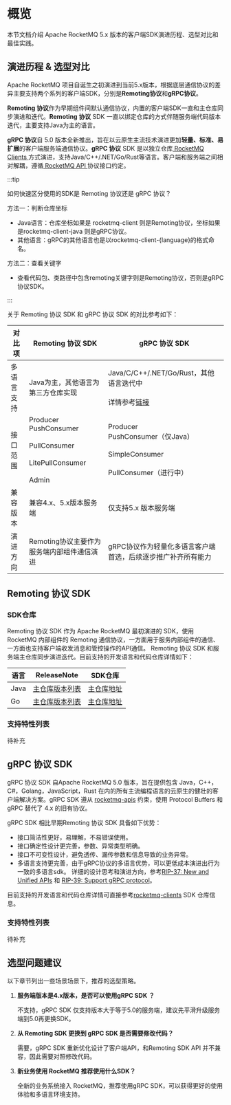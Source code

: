 # 概览

本节文档介绍 Apache RocketMQ 5.x 版本的客户端SDK演进历程、选型对比和最佳实践。

## 演进历程 & 选型对比

Apache RocketMQ 项目自诞生之初演进到当前5.x版本，根据底层通信协议的差异主要支持两个系列的客户端SDK，分别是**Remoting协议**和**gRPC协议**。

**Remoting 协议**作为早期组件间默认通信协议，内置的客户端SDK一直和主仓库同步演进和迭代。**Remoting 协议** SDK 一直以绑定仓库的方式伴随服务端代码版本迭代，主要支持Java为主的语言。

**gRPC 协议**自 5.0 版本全新推出，旨在以云原生主流技术演进更加**轻量、标准、易扩展**的客户端服务端通信协议。**gRPC 协议** SDK 是以独立仓库[ RocketMQ Clients ](https://github.com/apache/rocketmq-clients)方式演进，支持Java/C++/.NET/Go/Rust等语言。客户端和服务端之间相对解耦，遵循[ RocketMQ API ](https://github.com/apache/rocketmq-apis) 协议接口约定。

:::tip

如何快速区分使用的SDK是 Remoting 协议还是 gRPC 协议？

方法一：判断仓库坐标
- Java语言：仓库坐标如果是 rocketmq-client 则是Remoting协议，坐标如果是rocketmq-client-java 则是gRPC协议。
- 其他语言：gRPC的其他语言也是以rocketmq-client-{language}的格式命名。

方法二：查看关键字
- 查看代码包、类路径中包含remoting关键字则是Remoting协议，否则是gRPC 协议SDK。

:::

关于 Remoting 协议 SDK 和 gRPC 协议 SDK 的对比参考如下：

| **对比项** |                                                                                                                                                                                       **Remoting 协议 SDK**                                                                                                                                                                                       |                                                                                                                                           **gRPC 协议 SDK**                                                                                                                                           |
|---------|-------------------------------------------------------------------------------------------------------------------------------------------------------------------------------------------------------------------------------------------------------------------------------------------------------------------------------------------------------------------------------------|---------------------------------------------------------------------------------------------------------------------------------------------------------------------------------------------------------------------------------------------------------------------------------------------|
| 多语言支持   | Java为主，其他语言为第三方仓库实现                                                                                                                                                                                                                                                                                                                                                                               | Java/C/C++/.NET/Go/Rust，其他语言迭代中<br></br>详情参考[链接](https://github.com/apache/rocketmq-clients)                                                                                                                                                                                                                                                                        |
| 接口范围  |Producer<br/>PushConsumer<br></br>PullConsumer<br></br>LitePullConsumer<br></br>Admin                                                                                                                                                                                                                                          | Producer<br/>PushConsumer（仅Java）<br></br>SimpleConsumer<br></br>PullConsumer（进行中）                                                                                                                                                           |
| 兼容版本    | 兼容4.x、5.x版本服务端                                                                                                                                                                                                                                                                                                                                                                       | 仅支持5.x 版本服务端                                                                                                                                                                                                                                               |
| 演进方向     | Remoting协议主要作为服务端内部组件通信演进                                                                                                                                  |gRPC协议作为轻量化多语言客户端首选，后续逐步推广补齐所有能力


## Remoting 协议 SDK

### SDK仓库
Remoting 协议 SDK 作为 Apache RocketMQ 最初演进的 SDK，使用 RocketMQ 内部组件的 Remoting 通信协议，一方面用于服务内部组件的通信、一方面也支持客户端收发消息和管控操作的API通信。
Remoting 协议 SDK 和服务端主仓库同步演进迭代。目前支持的开发语言和代码仓库详情如下：

| **语言** |**ReleaseNote** |**SDK仓库** |
|---------|---------|---------|
|Java|[主仓库版本列表](https://github.com/apache/rocketmq/releases)|[主仓库地址](https://github.com/apache/rocketmq)|
|Go|[主仓库版本列表](https://github.com/apache/rocketmq-client-go/releases)|[主仓库地址](https://github.com/apache/rocketmq-client-go)|

### 支持特性列表
待补充

## gRPC 协议 SDK
gRPC 协议 SDK 自Apache RocketMQ 5.0 版本，旨在提供包含 Java，C++，C#，Golang，JavaScript，Rust 在内的所有主流编程语言的云原生的健壮的客户端解决方案。gRPC SDK 遵从 [rocketmq-apis](https://github.com/apache/rocketmq-apis) 约束，使用 Protocol Buffers 和 gRPC 替代了 4.x 的旧有协议。

gRPC SDK 相比早期Remoting 协议 SDK 具备如下优势：
- 接口简洁性更好，易理解，不易错误使用。
- 接口确定性设计更完善，参数、异常类型明确。
- 接口不可变性设计，避免透传、漏传参数和信息导致的业务异常。
- 多语言支持更完善，由于gRPC协议的多语言优势，可以更低成本演进出行为一致的多语言sdk。
详细的设计思考和演进方向，参考[RIP-37: New and Unified APIs](https://docs.qq.com/doc/DUkNwdkdQUU15V1Fr) 和 [RIP-39: Support gRPC protocol](https://shimo.im/docs/gXqmeEPYgdUw5bqo)。

目前支持的开发语言和代码仓库详情可直接参考[rocketmq-clients](https://github.com/apache/rocketmq-clients#features-and-status) SDK 仓库信息。


### 支持特性列表
待补充


## 选型问题建议
以下章节列出一些场景场景下，推荐的选型策略。

1. **服务端版本是4.x版本，是否可以使用gRPC SDK ？**

   不支持，gRPC SDK 仅支持版本大于等于5.0的服务端，建议先平滑升级服务端到5.0再更换SDK。

2. **从 Remoting SDK 更换到 gRPC SDK 是否需要修改代码？**

   需要，gRPC SDK 重新优化设计了客户端API，和Remoting SDK API 并不兼容，因此需要对照修改代码。

3. **新业务使用 RocketMQ 推荐使用什么SDK？**

   全新的业务系统接入 RocketMQ，推荐使用gRPC SDK，可以获得更好的使用体验和多语言环境支持。
